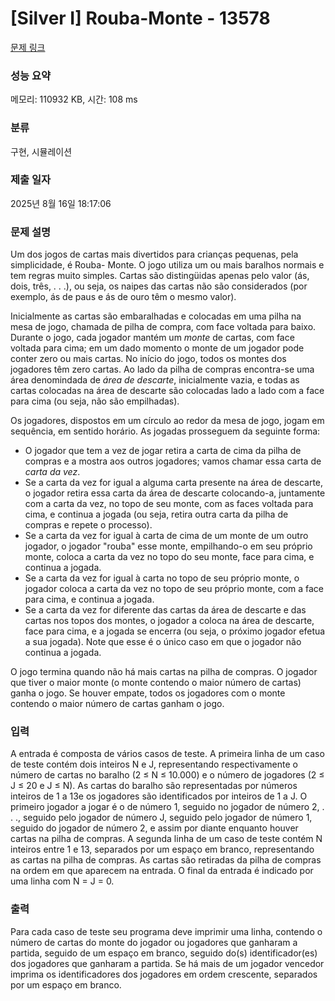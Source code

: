 # [Silver I] Rouba-Monte - 13578 

[문제 링크](https://www.acmicpc.net/problem/13578) 

### 성능 요약

메모리: 110932 KB, 시간: 108 ms

### 분류

구현, 시뮬레이션

### 제출 일자

2025년 8월 16일 18:17:06

### 문제 설명

<p>Um dos jogos de cartas mais divertidos para crianças pequenas, pela simplicidade, é Rouba- Monte. O jogo utiliza um ou mais baralhos normais e tem regras muito simples. Cartas são distingüidas apenas pelo valor (ás, dois, três, . . .), ou seja, os naipes das cartas não são considerados (por exemplo, ás de paus e ás de ouro têm o mesmo valor).</p>

<p>Inicialmente as cartas são embaralhadas e colocadas em uma pilha na mesa de jogo, chamada de pilha de compra, com face voltada para baixo. Durante o jogo, cada jogador mantém um <em>monte</em> de cartas, com face voltada para cima; em um dado momento o monte de um jogador pode conter zero ou mais cartas. No início do jogo, todos os montes dos jogadores têm zero cartas. Ao lado da pilha de compras encontra-se uma área denomindada de <em>área de descarte</em>, inicialmente vazia, e todas as cartas colocadas na área de descarte são colocadas lado a lado com a face para cima (ou seja, não são empilhadas).</p>

<p>Os jogadores, dispostos em um círculo ao redor da mesa de jogo, jogam em sequência, em sentido horário. As jogadas prosseguem da seguinte forma:</p>

<ul>
	<li>O jogador que tem a vez de jogar retira a carta de cima da pilha de compras e a mostra aos outros jogadores; vamos chamar essa carta de <em>carta da vez</em>.</li>
	<li>Se a carta da vez for igual a alguma carta presente na área de descarte, o jogador retira essa carta da área de descarte colocando-a, juntamente com a carta da vez, no topo de seu monte, com as faces voltada para cima, e continua a jogada (ou seja, retira outra carta da pilha de compras e repete o processo).</li>
	<li>Se a carta da vez for igual à carta de cima de um monte de um outro jogador, o jogador "rouba" esse monte, empilhando-o em seu próprio monte, coloca a carta da vez no topo do seu monte, face para cima, e continua a jogada.</li>
	<li>Se a carta da vez for igual à carta no topo de seu próprio monte, o jogador coloca a carta da vez no topo de seu próprio monte, com a face para cima, e continua a jogada.</li>
	<li>Se a carta da vez for diferente das cartas da área de descarte e das cartas nos topos dos montes, o jogador a coloca na área de descarte, face para cima, e a jogada se encerra (ou seja, o próximo jogador efetua a sua jogada). Note que esse é o único caso em que o jogador não continua a jogada.</li>
</ul>

<p>O jogo termina quando não há mais cartas na pilha de compras. O jogador que tiver o maior monte (o monte contendo o maior número de cartas) ganha o jogo. Se houver empate, todos os jogadores com o monte contendo o maior número de cartas ganham o jogo.</p>

### 입력 

 <p>A entrada é composta de vários casos de teste. A primeira linha de um caso de teste contém dois inteiros N e J, representando respectivamente o número de cartas no baralho (2 ≤ N ≤ 10.000) e o número de jogadores (2 ≤ J ≤ 20 e J ≤ N). As cartas do baralho são representadas por números inteiros de 1 a 13e os jogadores são identificados por inteiros de 1 a J. O primeiro jogador a jogar é o de número 1, seguido no jogador de número 2, . . ., seguido pelo jogador de número J, seguido pelo jogador de número 1, seguido do jogador de número 2, e assim por diante enquanto houver cartas na pilha de compras. A segunda linha de um caso de teste contém N inteiros entre 1 e 13, separados por um espaço em branco, representando as cartas na pilha de compras. As cartas são retiradas da pilha de compras na ordem em que aparecem na entrada. O final da entrada é indicado por uma linha com N = J = 0.</p>

### 출력 

 <p>Para cada caso de teste seu programa deve imprimir uma linha, contendo o número de cartas do monte do jogador ou jogadores que ganharam a partida, seguido de um espaço em branco, seguido do(s) identificador(es) dos jogadores que ganharam a partida. Se há mais de um jogador vencedor imprima os identificadores dos jogadores em ordem crescente, separados por um espaço em branco.</p>

